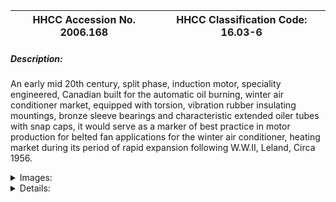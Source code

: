 | **HHCC Accession No. 2006.168** |**HHCC Classification Code:  16.03-6**|
| ----------- | ----------- |
##### Description:
An early mid 20th century, split phase, induction motor, speciality engineered, Canadian built for the automatic oil burning, winter air conditioner market, equipped with torsion, vibration rubber insulating mountings, bronze sleeve bearings and characteristic extended oiler tubes with snap caps, it would serve as a marker of best practice in motor production for belted fan applications for the winter air conditioner, heating market during its period of rapid expansion following W.W.II, Leland, Circa 1956.


<details>
	<summary>Images:</summary>
<div class="gallery gallery-wrapper--full" contenteditable="false" data-is-empty="false" data-translation="Add images" data-columns="6">
<figure class="gallery__item"><a href="#DOMAIN_NAME#gallery/16.03-6.jpg" data-size="2233x1217"><img src="#DOMAIN_NAME#gallery/16.03-6-thumbnail.jpg" alt=""></a></figure>
<figure class="gallery__item"><a href="#DOMAIN_NAME#gallery/16.03-6a.jpg" data-size="1710x1447"><img src="#DOMAIN_NAME#gallery/16.03-6a-thumbnail.jpg" alt=""></a></figure>
<figure class="gallery__item"><a href="#DOMAIN_NAME#gallery/16.03-6b.jpg" data-size="1980x1430"><img src="#DOMAIN_NAME#gallery/16.03-6b-thumbnail.jpg" alt=""></a></figure>
</div>
</details>


<details>
	<summary>Details:</summary>

##### Group:
16.03 Electric Motors - Single Phase, Split Phase

##### Make:
Leland

##### Manufacturer:
Leland Electric, Canada Ltd, Quelph. Ont.

##### Model:
KS209

##### Serial No.:
4838L4737EY.4811

##### Size:
10 x 7 x 7'h

##### Weight:
20 lbs.

##### Circa:
1956

##### Rating:
Exhibit, education, and research quality, illustrating the engineering and construction of a mid 20th century, 60 cycle, split phase, Canadian built, belted fan duty motor for winter air conditioner

##### Patent Date/Number:


##### Provenance:
From York County (York Region) Ontario, once a rich agricultural hinterlands, attracting early settlement in the last years of the 18th century. Located on the north slopes of the Oak Ridges Moraine, within 20 miles of Toronto, the County would also attract early ex-urban development, to be come a wealthy market place for the emerging household and consumer technologies of the early and mid 20th century. 

This artifact was discovered in the 1950's in the used stock of T. H. Oliver, Refrigeration and Electric Sales and Service, Aurora, Ontario, an early worker in the field of agricultural, industrial and consumer technology. 

With original shop repair service tag in Howard Oliver's hand writing 'for sale or service, $20.00' as well as original manufacture's instructions.

##### Type and Design:
mid 20th century, resistance split phase induction motor, for fan duty 
1/4 horsepower, in drip proof, all steel body
60 cycle, 110 volt, alternating current,
Inherent over heat protector with automatic reset
Internal, centrifugally operated switching for automatic control of starting winding 
Sleeve bearing with extended oilers and snap caps
Torsion, vibration insulating motor mounts

##### Construction:


##### Material:


##### Special Features:
Original shop repair service tag in Howard Oliver's hand writing 'for sale or service, $20.00' 
Original manufactures instructions.

##### Accessories:


##### Capacities:


##### Performance Characteristics:


##### Operation:


##### Control and Regulation:


##### Targeted Market Segment:


##### Consumer Acceptance:


##### Merchandising:


##### Market Price:


##### Technological Significance:
The Leland KS would model the best in FHP motor engineering design for belted fan duty operations on centrifugal fan applications for winter air conditioners, throughout the 1950's and 60's, in Canada. Typically mounted on top of the fan in a floating harass, the motor would be in the cool return air stream, serving to prevent over heating, and allowing relatively compact, heat emitting  body designs
The belted fan configuration with variable speed pulley [see Group 12.11 artifacts] would give way to direct drive, axial mounted motors with electrical speed control for use on centrifugal fans by the end of the century

##### Industrial Significance:


##### Socio-economic Significance:


##### Socio-cultural Significance:
Not-with-standing a major depression and two world wars the first half of the 20th century was a period of exceptional ferment in the development and popular dissemination of FHP electric motor technology. Associated with the development  were a number of driving forces, mutually supporting and interacting:
Scientifically, the theoretical ground work for development of an astonishing array of electrical and electro-magnet devices had been laid by the early years of the 20th century, through the efforts of Faraday and Steinnmetz, among many others,
Technologically, the work of Thomas Edison, among others, laid the foundation stones on which urban and rural electrification would proceed, enabling an new era in human experience, favoured with consumer goods and services, previously unimagined,     
Economically, a favourable climate for capital investment in manufacturing capacity, methods and materials emerged, part of North America's second industrial revolution, 
Socially and culturally the consumer society was born, nurtured by a pent up demand for an easier, more comfortable, pleasurable lifestyle, and the sense that 20th century electrical and electro-motive technology might be able to help.
The FHP electric motor, engineered for 110 volt, single-phase house current, revolutionized life in the Canadian home. It enabled an astonishing list of appliances and labour saving devices. The revolution would take place in an astonishingly short period of time - for much of urban Canada much less than a decade. The electro-mechanical mechanization of the Canadian home was accomplished for much of urban Canada by the late 1930's. 
But the early 20th century wonders of household mechanization would be dependent , in turn, on household  'electrification'   Between them electrification and electro-mechanical mechanization changed everything. Almost over night it altered what Canadians do in the course of their day, how they live and their expectations of what their world had in store for them - in labour saving devices, devices of convenience, health and safety.
The fractional horsepower electric motor [FHP] became an ubiquitous part of the Canadian household by the mid 1930's. Cyril Veinott reported, December 1938:

'Practically every electrified home today makes use of one or more fractional horsepower motors.  This kind of motor may be used in a washing machine, refrigerator, vacuum cleaner, clock, oil burner, hair drier, room heater, sewing machine, razor, health machine, fan, air conditioner, stoker, ironed, floor waxer, or food mixer.  In industrial use, the number of useful tasks performed by fractional horsepower motors is legion.  In the United States alone, the value of fractional horsepower motors sold amounts to approximately $50,000,000 annually.' See reference #1

Similarly, more than half a decade earlier Daniel Braymer had commented on the proliferation of this mind and life changing technology for home electro-mechanization. He observed that what had made it all possible was the invention of single phase alternating current motor, in a number of subtypes, small quiet, self starting, reliable and affordable motors for the home, motors which were compatible with the rapid standardization of single phase, alternating current, electrical distribution systems then spreading across north America. See reference #2
Among the types of single phase alternating current motors which quickly populated the Canadian home were: repulsion induction [see Group 16.01] for heavy duty, high starting torque applications such as refrigeration appliances; capacitor start  [see Group 16.02] for advanced high torque applications, requiring quiet operation; split Phase  [see Group 16.04] for light duty low starting torque applications; and shaded pole [see Group 16.04] designs for small devices such electric fans.
The FHP single phase induction motor, often unobtrusive, out of sight in a dark corner, has, none-the-less, been a principle foundation stone on which Canadian, popular consumer and household technology has evolved, throughout the 20th century and into the 21st  - a driving force of profound, typically un-recognized, social, cultural and economic change  [See reference 6].
Electro-motive technology [the FHP motor], along with electric and electronic communications technology [the telephone and broadcast radio] would invade the Canadian home starting in the 1920's. Throughout the balance of the 20th century they would, together, trigger a vast, popular consumer culture that could have scarcely been imagined in the early years of the 'popular technological revolution'. Yet, simply because technology has so shaped the Canadian reality, it has also shaped much profound Canadian though about the technological experience, its meaning and significance. Included among the works of Canadian writers with an international reputation are: Arthur Kroker, George Grant, Ursala Franklin, Heather Menzies, among many others [See references 7, 8, 9, and 10]. From the vantagepoint of the 21st century noted Canadian writer Jane Jacobs asks, 'Now we stand at another monumental crossroad, as agrarianism gives way to a technology-based future. How do we make this shift without losing the culture we hold dear' [See reference 11]

##### Donor:
G. Leslie Oliver, The T. H. Oliver HVACR Collection

##### HHCC Storage Location:


##### Tracking:


##### Bibliographic References:
'Fractional Horsepower Electric Motors', Cyril Veinott, McGraw Hill New York, 1948
'Rewinding Small Motors', Daniel Braymer and C.C. Roe, McGraw Hill, 1932
'Theory and Application of Capacitor-Start Induction Motors',  G. L. Oliver, Bachelor Thesis ,University of Toronto, Session 1951-52 
'Modern Refrigeration and Air Conditioning', Electric Motors, Chapter 7, Andrew Althouse and Carl Turnquist, Goodheart-Wilcox, 1960 
'A course in Electrical Engineering, Volume II, Alternating Current', Chester Dawes, McGraw Hill, 1934, Starting single Phase Induction Motors, P. 362.
'The Fractional Horsepower Motor and its Impact on Canadian Society and Culture', G. Leslie Oliver, Material History Review, Vol. 43, Journal National Museum of Science and Technology, 1996.
'Technology and the Canadian Mind, Innis/ McLuhan/Grant', Arthur Kroker, New World Pewrspectives, 1984.
'Technology and Empire', George Grant, Anansi, 1969,
'The Real World of Technology', Ursula Franklin, Anansi, 1993.
 'Fast Forward and Out of Control', Heather Menzies, Macmillan, 1989 
'Dark Ages Ahead', Jane Jacobs, Random House, 2004

##### Notes:


##### Related Reports:

</details>
